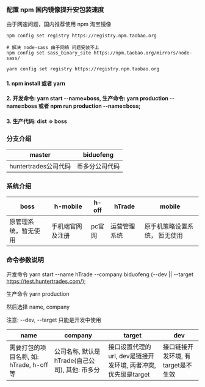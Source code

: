 ### 配置 npm 国内镜像提升安包装速度

由于网速问题，国内推荐使用 npm 淘宝镜像

```shell
npm config set registry https://registry.npm.taobao.org

# 解决 node-sass 由于网络 问题安装不上
npm config set sass_binary_site https://npm.taobao.org/mirrors/node-sass/

yarn config set registry https://registry.npm.taobao.org
```

#### 1. npm install 或者 yarn

#### 2. 开发命令: yarn start --name=boss, 生产命令: yarn production --name=boss 或者 npm run production --name=boss;

#### 3. 生产代码: dist => boss



### 分支介绍

|     master          |     biduofeng    |
|      ---            |           ---    |
| huntertrades公司代码 |  币多分公司代码   |





### 系统介绍

|     boss             |     h-mobile         |  h-off     |      hTrade        |    mobile                 |
|      ---             |           ---        |     ---    |    ---             |    ---                    |
|原管理系统，暂无使用     |  手机端官网及注册      |  pc官网     |   运营管理系统        |  原手机策略设置系统， 暂无使用 |


### 命令参数说明

开发命令
yarn start --name hTrade --company biduofeng (--dev || --target https://test.huntertrades.com/);

生产命令
yarn production

然后选择  name, company

注意: --dev, --target 只能是开发中使用


|     name                               |     company                                    |  target                                                      |      dev                        |  
|      ---                               |           ---                                  |     ---                                                      |    ---                           |   
|需要打包的项目名称, 如: hTrade, h-off等     |  公司名称, 默认是hTrade(自己公司), 其他: 币多分     |  接口设置代理的url, dev是链接开发环境, 两者冲突, 优先级是target      |   接口链接开发环境, 有target是不生效 |



